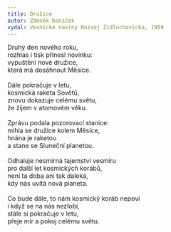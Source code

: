 ```yaml
---
title: Družice
autor: Zdeněk Koníček
vydal: Vesnické noviny Rozvoj Židlochovicka, 1959
---
```

Druhý den nového roku,\
rozhlas i tisk přinesl novinku:\
vypuštění nové družice,\
která má dosáhnout Měsíce.\
\
Dále pokračuje v letu,\
kosmická raketa Sovětů,\
znovu dokazuje celému světu,\
že žijem v atomovém věku.\
\
Zprávu podala pozorovací stanice:\
mihla se družice kolem Měsíce,\
hnána je raketou\
a stane se Sluneční planetou.\
\
Odhaluje nesmírná tajemství vesmíru\
pro další let kosmických korábů,\
není ta doba ani tak daleká,\
kdy nás uvítá nová planeta.\
\
Co bude dále, to nám kosmický koráb nepoví\
i když se na nás nezlobí,\
stále si pokračuje v letu,\
přeje mír a pokoj celému světu.